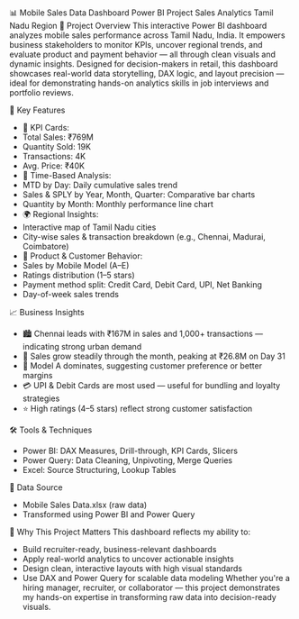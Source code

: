 📊 Mobile Sales Data Dashboard
Power BI Project  Sales Analytics  Tamil Nadu Region
🧩 Project Overview
This interactive Power BI dashboard analyzes mobile sales performance across Tamil Nadu, India. It empowers business stakeholders to monitor KPIs, uncover regional trends, and evaluate product and payment behavior — all through clean visuals and dynamic insights.
Designed for decision-makers in retail, this dashboard showcases real-world data storytelling, DAX logic, and layout precision — ideal for demonstrating hands-on analytics skills in job interviews and portfolio reviews.

🚀 Key Features
- 📌 KPI Cards:
- Total Sales: ₹769M
- Quantity Sold: 19K
- Transactions: 4K
- Avg. Price: ₹40K
- 📅 Time-Based Analysis:
- MTD by Day: Daily cumulative sales trend
- Sales & SPLY by Year, Month, Quarter: Comparative bar charts
- Quantity by Month: Monthly performance line chart
- 🌍 Regional Insights:
- Interactive map of Tamil Nadu cities
- City-wise sales & transaction breakdown (e.g., Chennai, Madurai, Coimbatore)
- 📱 Product & Customer Behavior:
- Sales by Mobile Model (A–E)
- Ratings distribution (1–5 stars)
- Payment method split: Credit Card, Debit Card, UPI, Net Banking
- Day-of-week sales trends

📈 Business Insights
- 🏙️ Chennai leads with ₹167M in sales and 1,000+ transactions — indicating strong urban demand
- 📆 Sales grow steadily through the month, peaking at ₹26.8M on Day 31
- 📱 Model A dominates, suggesting customer preference or better margins
- 💳 UPI & Debit Cards are most used — useful for bundling and loyalty strategies
- ⭐ High ratings (4–5 stars) reflect strong customer satisfaction

🛠️ Tools & Techniques
- Power BI: DAX Measures, Drill-through, KPI Cards, Slicers
- Power Query: Data Cleaning, Unpivoting, Merge Queries
- Excel: Source Structuring, Lookup Tables

📂 Data Source
- Mobile Sales Data.xlsx (raw data)
- Transformed using Power BI and Power Query

🎯 Why This Project Matters
This dashboard reflects my ability to:
- Build recruiter-ready, business-relevant dashboards
- Apply real-world analytics to uncover actionable insights
- Design clean, interactive layouts with high visual standards
- Use DAX and Power Query for scalable data modeling
Whether you're a hiring manager, recruiter, or collaborator — this project demonstrates my hands-on expertise in transforming raw data into decision-ready visuals.
